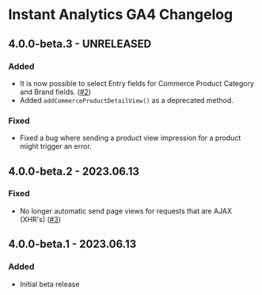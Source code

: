 # Instant Analytics GA4 Changelog

## 4.0.0-beta.3 - UNRELEASED
### Added
* It is now possible to select Entry fields for Commerce Product Category and Brand fields. ([#2](https://github.com/nystudio107/craft-instantanalytics-ga4/issues/2))
* Added `addCommerceProductDetailView()` as a deprecated method.

### Fixed
* Fixed a bug where sending a product view impression for a product might trigger an error.

## 4.0.0-beta.2 - 2023.06.13
### Fixed
* No longer automatic send page views for requests that are AJAX (XHR's) ([#3](https://github.com/nystudio107/craft-instantanalytics-ga4/issues/3)) 

## 4.0.0-beta.1 - 2023.06.13
### Added
* Initial beta release
